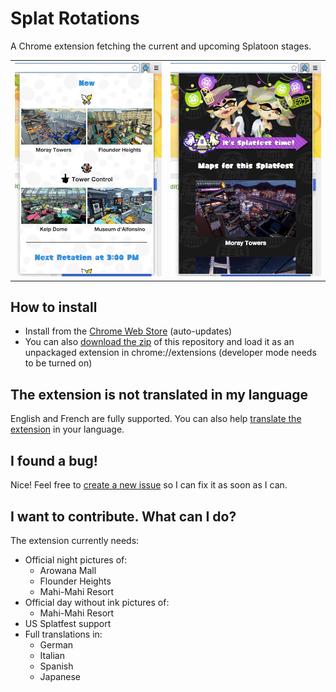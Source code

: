 # Splat Rotations

A Chrome extension fetching the current and upcoming Splatoon stages.

<table align="center">
	<tr>
		<td><img src="gh-pages/day.jpg" /></td>
		<td><img src="gh-pages/fes.jpg" /></td>
	</tr>
</table>

## How to install

* Install from the [Chrome Web Store]() (auto-updates)
* You can also [download the zip](https://github.com/jfgoncalves/splat-rotations/zipball/master) of this repository and load it as an unpackaged extension in chrome://extensions (developer mode needs to be turned on)

## The extension is not translated in my language

English and French are fully supported. You can also help [translate the extension](https://poeditor.com/join/project/pwVRLVIrEt) in your language.

## I found a bug!
Nice! Feel free to [create a new issue](https://github.com/jfgoncalves/splat-rotations/issues) so I can fix it as soon as I can.

## I want to contribute. What can I do?
The extension currently needs:

* Official night pictures of:
	* Arowana Mall
	* Flounder Heights
	* Mahi-Mahi Resort
* Official day without ink pictures of:
	* Mahi-Mahi Resort
* US Splatfest support
* Full translations in:
	* German
	* Italian
	* Spanish
	* Japanese